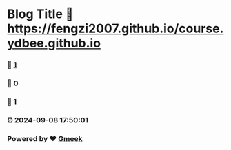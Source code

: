 # Blog Title :link: https://fengzi2007.github.io/course.ydbee.github.io 
### :page_facing_up: [1](https://fengzi2007.github.io/course.ydbee.github.io/tag.html) 
### :speech_balloon: 0 
### :hibiscus: 1 
### :alarm_clock: 2024-09-08 17:50:01 
### Powered by :heart: [Gmeek](https://github.com/Meekdai/Gmeek)
